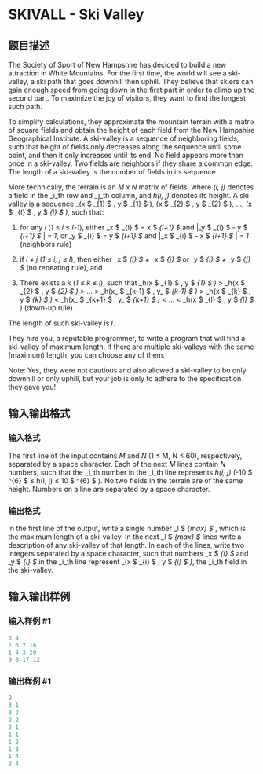 # SKIVALL - Ski Valley

## 题目描述

The Society of Sport of New Hampshire has decided to build a new attraction in White Mountains. For the first time, the world will see a ski-valley, a ski path that goes downhill then uphill. They believe that skiers can gain enough speed from going down in the first part in order to climb up the second part. To maximize the joy of visitors, they want to find the longest such path.

To simplify calculations, they approximate the mountain terrain with a matrix of square fields and obtain the height of each field from the New Hampshire Geographical Institute. A ski-valley is a sequence of neighboring fields, such that height of fields only decreases along the sequence until some point, and then it only increases until its end. No field appears more than once in a ski-valley. Two fields are neighbors if they share a common edge. The length of a ski-valley is the number of fields in its sequence.

More technically, the terrain is an _M_ x _N_ matrix of fields, where _(i, j)_ denotes a field in the _i_th row and _j_th column, and _h(i, j)_ denotes its height. A ski-valley is a sequence _(x $ _{1} $ , y $ _{1} $ ), (x $ _{2} $ , y $ _{2} $ ), ..., (x $ _{l} $ , y $ _{l} $ )_, such that:

1. for any _i_ (_1_ ≤ _i_ ≤ _l-1_), either _x $ _{i} $ = x $ _{i+1} $_ and |_y $ _{i} $ - y $ _{i+1} $_ | = _1_, or _y $ _{i} $ = y $ _{i+1} $_ and |_x $ _{i} $ - x $ _{i+1} $_ | = _1_ (neighbors rule)

2. if _i_ ≠ _j_ (_1_ ≤ _i, j_ ≤ _l_), then either _x $ _{i} $_ ≠ _x $ _{j} $_ or _y $ _{i} $_ ≠ _y $ _{j} $_ (no repeating rule), and

3. There exists a _k_ (_1_ ≤ _k_ ≤ _l_), such that _h(x $ _{1} $ , y $ _{1} $ )_ > _h(x $ _{2} $ , y $ _{2} $ )_ > ... > _h(x\_ $ _{k-1} $ , y\_ $ _{k-1} $ )_ > _h(x $ _{k} $ , y $ _{k} $ )_ < _h(x\_ $ _{k+1} $ , y\_ $ _{k+1} $ )_ < ... < _h(x $ _{l} $ , y $ _{l} $ )_ (down-up rule).

The length of such ski-valley is _l_.

They hire you, a reputable programmer, to write a program that will find a ski-valley of maximum length. If there are multiple ski-valleys with the same (maximum) length, you can choose any of them.

Note: Yes, they were not cautious and also allowed a ski-valley to bo only downhill or only uphill, but your job is only to adhere to the specification they gave you!

## 输入输出格式

### 输入格式

The first line of the input contains _M_ and _N_ (1 ≤ M, N ≤ 60), respectively, separated by a space character. Each of the next _M_ lines contain _N_ numbers, such that the _j_th number in the _i_th line represents _h(i, j)_ (-10 $ ^{6} $ ≤ h(i, j) ≤ 10 $ ^{6} $ ). No two fields in the terrain are of the same height. Numbers on a line are separated by a space character.

### 输出格式

In the first line of the output, write a single number _l $ _{max} $_ , which is the maximum length of a ski-valley. In the next _l $ _{max} $_ lines write a description of any ski-valley of that length. In each of the lines, write two integers separated by a space character, such that numbers _x $ _{i} $_ and _y $ _{i} $_ in the _i_th line represent _(x $ _{i} $ , y $ _{i} $ )_, the _i_th field in the ski-valley.

## 输入输出样例

### 输入样例 #1

```cpp
3 4
2 6 7 16
1 4 3 20
9 8 17 12
```


### 输出样例 #1

```cpp
9
3 1
3 2
2 2
2 1
1 1
1 2
1 3
1 4
2 4
```


